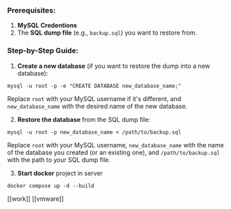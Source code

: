 ### Prerequisites:

1. **MySQL Credentions**
3. The **SQL dump file** (e.g., `backup.sql`) you want to restore from.

### Step-by-Step Guide:
1. **Create a new database** (if you want to restore the dump into a new database):
```shell
mysql -u root -p -e "CREATE DATABASE new_database_name;"
```
Replace `root` with your MySQL username if it's different, and `new_database_name` with the desired name of the new database.

2. **Restore the database** from the SQL dump file:
```shell
mysql -u root -p new_database_name < /path/to/backup.sql
```
Replace `root` with your MySQL username, `new_database_name` with the name of the database you created (or an existing one), and `/path/to/backup.sql` with the path to your SQL dump file.

3. **Start docker** project in server
```shell
docker compose up -d --build
```


[[work]]
[[vmware]]